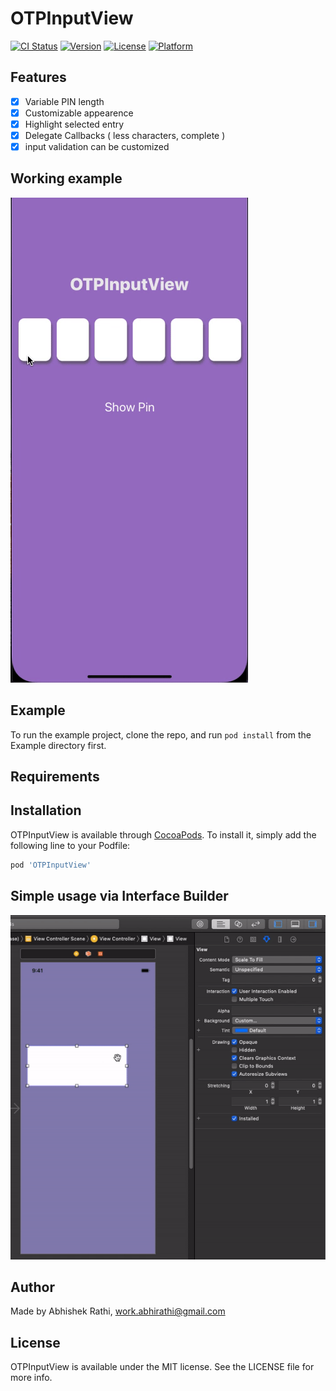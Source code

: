# OTPInputView

[![CI Status](https://img.shields.io/travis/abhishek-001/OTPInputView.svg?style=flat)](https://travis-ci.org/abhishek-001/OTPInputView)
[![Version](https://img.shields.io/cocoapods/v/OTPInputView.svg?style=flat)](https://cocoapods.org/pods/OTPInputView)
[![License](https://img.shields.io/cocoapods/l/OTPInputView.svg?style=flat)](https://cocoapods.org/pods/OTPInputView)
[![Platform](https://img.shields.io/cocoapods/p/OTPInputView.svg?style=flat)](https://cocoapods.org/pods/OTPInputView)


## Features

- [x] Variable PIN length
- [x] Customizable appearence
- [x] Highlight selected entry 
- [x] Delegate Callbacks ( less characters, complete )
- [x] input validation can be customized 

## Working example 

![](Images/OTPInputView-working.gif)

## Example
To run the example project, clone the repo, and run `pod install` from the Example directory first.

## Requirements

## Installation

OTPInputView is available through [CocoaPods](https://cocoapods.org). To install
it, simply add the following line to your Podfile:

```ruby
pod 'OTPInputView'
```

## Simple usage via Interface Builder

![](Images/OTPInputView-usage.gif)

## Author

Made by Abhishek Rathi, work.abhirathi@gmail.com

## License

OTPInputView is available under the MIT license. See the LICENSE file for more info.
